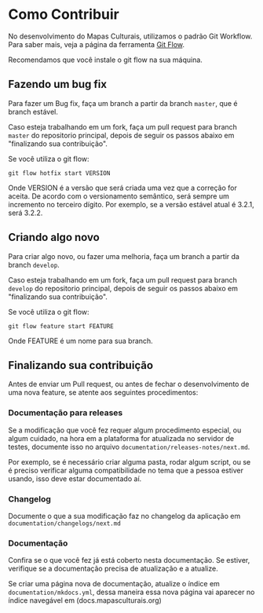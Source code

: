 # Como Contribuir

No desenvolvimento do Mapas Culturais, utilizamos o padrão Git Workflow. Para saber mais, veja a página da ferramenta [Git Flow](https://danielkummer.github.io/git-flow-cheatsheet/).

Recomendamos que você instale o git flow na sua máquina.

## Fazendo um bug fix

Para fazer um Bug fix, faça um branch a partir da branch `master`, que é branch estável.

Caso esteja trabalhando em um fork, faça um pull request para branch `master` do repositorio principal, depois de seguir os passos abaixo em "finalizando sua contribuição".

Se você utiliza o git flow:

```
git flow hotfix start VERSION
```

Onde VERSION é a versão que será criada uma vez que a correção for aceita. De acordo com o versionamento semântico, será sempre um incremento no terceiro dígito. Por exemplo, se a versão estável atual é 3.2.1, será 3.2.2.

## Criando algo novo

Para criar algo novo, ou fazer uma melhoria, faça um branch a partir da branch `develop`.

Caso esteja trabalhando em um fork, faça um pull request para branch `develop` do repositorio principal, depois de seguir os passos abaixo em "finalizando sua contribuição".

Se você utiliza o git flow:

```
git flow feature start FEATURE
```

Onde FEATURE é um nome para sua branch.

## Finalizando sua contribuição

Antes de enviar um Pull request, ou antes de fechar o desenvolvimento de uma nova feature, se atente aos seguintes procedimentos:

### Documentação para releases

Se a modificação que você fez requer algum procedimento especial, ou algum cuidado, na hora em a plataforma for atualizada no servidor de testes, documente isso no arquivo `documentation/releases-notes/next.md`.

Por exemplo, se é necessário criar alguma pasta, rodar algum script, ou se é preciso verificar alguma compatibilidade no tema que a pessoa estiver usando, isso deve estar documentado aí.

### Changelog

Documente o que a sua modificação faz no changelog da aplicação em `documentation/changelogs/next.md`

### Documentação

Confira se o que você fez já está coberto nesta documentação. Se estiver, verifique se a documentação precisa de atualização e a atualize. 

Se criar uma página nova de documentação, atualize o índice em `documentation/mkdocs.yml`, dessa maneira essa nova página vai aparecer no índice navegável em (docs.mapasculturais.org)

